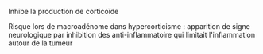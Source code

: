 Inhibe la production de corticoïde

Risque lors de macroadénome dans hypercorticisme : apparition de signe neurologique par inhibition des anti-inflammatoire qui limitait l'inflammation autour de la tumeur